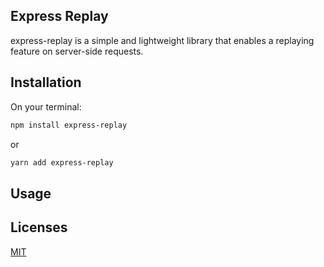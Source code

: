 ## Express Replay

express-replay is a simple and lightweight library that enables a replaying feature on server-side requests.

## Installation

On your terminal:

```bash
npm install express-replay
```

or

```bash
yarn add express-replay
```

## Usage



## Licenses

[MIT](https://www.mit.edu/)